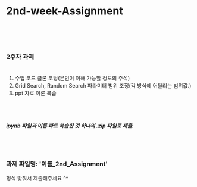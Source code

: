 # 2nd-week-Assignment

</br></br></br>

### 2주차 과제 </br></br>

1. 수업 코드 클론 코딩(본인이 이해 가능할 정도의 주석)
2. Grid Search, Random Search 파라미터 범위 조정(각 방식에 어울리는 범위값.)
3. ppt 자료 이론 복습


</br>
</br>

##### ipynb 파일과 이론 파트 복습한 것 하나의 .zip 파일로 제출.

</br>
</br>

### 과제 파일명: '이름_2nd_Assignment' 
형식 맞춰서 제출해주세요 ^^
